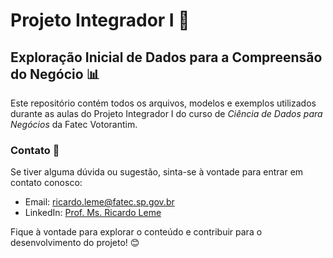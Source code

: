 # Projeto Integrador I 🚀
## Exploração Inicial de Dados para a Compreensão do Negócio 📊

Este repositório contém todos os arquivos, modelos e exemplos utilizados durante as aulas do Projeto Integrador I do curso de _Ciência de Dados para Negócios_ da Fatec Votorantim.


### Contato 📧
Se tiver alguma dúvida ou sugestão, sinta-se à vontade para entrar em contato conosco:

- Email: [ricardo.leme@fatec.sp.gov.br](mailto:ricardo.leme@fatec.sp.gov.br)
- LinkedIn: [Prof. Ms. Ricardo Leme](https://www.linkedin.com/in/ricardo-leme)

Fique à vontade para explorar o conteúdo e contribuir para o desenvolvimento do projeto! 😊
